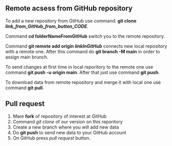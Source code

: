 ## Remote acsess from GitHub repository

To add a new repository from GitHub use command: **git clone _link_from_GitHub_from_button_CODE_**. 

Command **cd folderNameFromGitHub** switch you to the remote repository.

Command **git remote add origin _linkInGitHub_** connects new local repository with a remote one. After this command do **git branch -M main** in order to assign main brunch.

To send changes at first time in local reporitory to the remote one use command **git push -u origin main**. After that just use command **git push**. 

To download data from remote repository and merge it with local one use command **git pull**. 

## Pull request

1. Mare **fork** of repository of interest at GitHub
2. Command _git clone_ of our version on this reporitory
3.  Create a new branch where you will add new data
4.  Do **git push** to send new data to your GitHub account
5.  On GitHub press _pull request_ button. 
